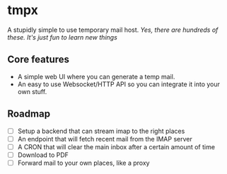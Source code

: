 # tmpx
A stupidly simple to use temporary mail host. _Yes, there are hundreds of these. It's just fun to learn new things_


## Core features
- A simple web UI where you can generate a temp mail.
- An easy to use Websocket/HTTP API so you can integrate it into your own stuff.

## Roadmap
- [ ] Setup a backend that can stream imap to the right places
- [ ] An endpoint that will fetch recent mail from the IMAP server
- [ ] A CRON that will clear the main inbox after a certain amount of time
- [ ] Download to PDF
- [ ] Forward mail to your own places, like a proxy

